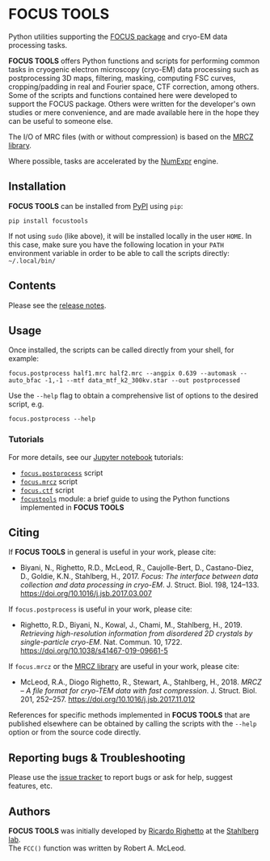 # FOCUS TOOLS
Python utilities supporting the [FOCUS package](http://focus-em.org) and cryo-EM data processing tasks.

__FOCUS TOOLS__ offers Python functions and scripts for performing common tasks in cryogenic electron microscopy (cryo-EM) data processing such as postprocessing 3D maps, filtering, masking, computing FSC curves, cropping/padding in real and Fourier space, CTF correction, among others. Some of the scripts and functions contained here were developed to support the FOCUS package. Others were written for the developer's own studies or mere convenience, and are made available here in the hope they can be useful to someone else.

The I/O of MRC files (with or without compression) is based on the [MRCZ library](https://github.com/em-MRCZ/python-mrcz).

Where possible, tasks are accelerated by the [NumExpr](https://github.com/pydata/numexpr) engine.

## Installation
__FOCUS TOOLS__ can be installed from [PyPI](http://pypi.org) using `pip`:

`pip install focustools`

If not using `sudo` (like above), it will be installed locally in the user `HOME`. In this case, make sure you have the following location in your `PATH` environment variable in order to be able to call the scripts directly:
`~/.local/bin/`

## Contents

Please see the [release notes](RELEASE_NOTES.md).

## Usage

Once installed, the scripts can be called directly from your shell, for example:

`focus.postprocess half1.mrc half2.mrc --angpix 0.639 --automask --auto_bfac -1,-1 --mtf data_mtf_k2_300kv.star --out postprocessed`

Use the `--help` flag to obtain a comprehensive list of options to the desired script, e.g.

`focus.postprocess --help`

### Tutorials

For more details, see our [Jupyter notebook](http://jupyter.org/install) tutorials:

* [`focus.postprocess`](tutorial/tutorial_postprocess.ipynb) script
* [`focus.mrcz`](tutorial/tutorial_mrcz.ipynb) script
* [`focus.ctf`](tutorial/tutorial_ctf.ipynb) script
* [`focustools`](tutorial/tutorial_focustools.ipynb) module: a brief guide to using the Python functions implemented in __FOCUS TOOLS__

## Citing

If __FOCUS TOOLS__ in general is useful in your work, please cite:
* Biyani, N., Righetto, R.D., McLeod, R., Caujolle-Bert, D., Castano-Diez, D., Goldie, K.N., Stahlberg, H., 2017. _Focus: The interface between data collection and data processing in cryo-EM_. J. Struct. Biol. 198, 124–133. https://doi.org/10.1016/j.jsb.2017.03.007

If `focus.postprocess` is useful in your work, please cite:
* Righetto, R.D., Biyani, N., Kowal, J., Chami, M., Stahlberg, H., 2019. _Retrieving high-resolution information from disordered 2D crystals by single-particle cryo-EM_. Nat. Commun. 10, 1722. https://doi.org/10.1038/s41467-019-09661-5

If `focus.mrcz` or the [MRCZ library](https://github.com/em-MRCZ/python-mrcz) are useful in your work, please cite:
* McLeod, R.A., Diogo Righetto, R., Stewart, A., Stahlberg, H., 2018. _MRCZ – A file format for cryo-TEM data with fast compression_. J. Struct. Biol. 201, 252–257. https://doi.org/10.1016/j.jsb.2017.11.012

References for specific methods implemented in __FOCUS TOOLS__ that are published elsewhere can be obtained by calling the scripts with the `--help` option or from the source code directly.

## Reporting bugs & Troubleshooting

Please use the [issue tracker](https://github.com/C-CINA/focustools/issues) to report bugs or ask for help, suggest features, etc.

## Authors
__FOCUS TOOLS__ was initially developed by [Ricardo Righetto](https://github.com/rdrighetto/) at the [Stahlberg lab](http://c-cina.org).  
The `FCC()` function was written by Robert A. McLeod.

